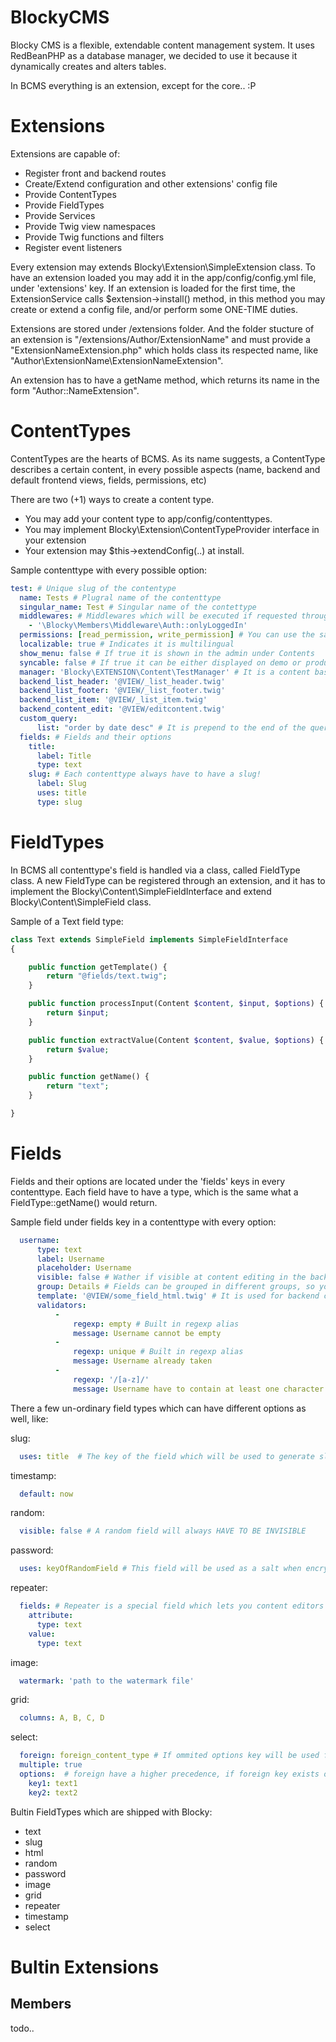 # BlockyCMS
Blocky CMS is a flexible, extendable content management system.
It uses RedBeanPHP as a database manager, we decided to use it because it dynamically creates and alters tables.

In BCMS everything is an extension, except for the core.. :P

# Extensions
Extensions are capable of:
- Register front and backend routes
- Create/Extend configuration and other extensions' config file
- Provide ContentTypes
- Provide FieldTypes
- Provide Services
- Provide Twig view namespaces
- Provide Twig functions and filters
- Register event listeners

Every extension may extends Blocky\Extension\SimpleExtension class.
To have an extension loaded you may add it in the app/config/config.yml file, under 'extensions' key.
If an extension is loaded for the first time, the ExtensionService calls $extension->install() method, in this method you may create or extend a config file, and/or perform some ONE-TIME duties.

Extensions are stored under /extensions folder. And the folder stucture of an extension is "/extensions/Author/ExtensionName" and must provide a "ExtensionNameExtension.php" which holds class its respected name, like "Author\ExtensionName\ExtensionNameExtension".

An extension has to have a getName method, which returns its name in the form "Author::NameExtension".

# ContentTypes
ContentTypes are the hearts of BCMS. As its name suggests, a ContentType describes a certain content, in every possible aspects (name, backend and default frontend views, fields, permissions, etc)

There are two (+1) ways to create a content type.
- You may add your content type to app/config/contenttypes.
- You may implement Blocky\Extension\ContentTypeProvider interface in your extension
- Your extension may $this->extendConfig(..) at install.

Sample contenttype with every possible option:
```yaml
test: # Unique slug of the contentype
  name: Tests # Plugral name of the contenttype
  singular_name: Test # Singular name of the contettype
  middlewares: # Middlewares which will be executed if requested throught Blocky\Frontend\Controller\FrontendController::record
    - '\Blocky\Members\Middleware\Auth::onlyLoggedIn'
  permissions: [read_permission, write_permission] # You can use the same permission name through many contenttypes
  localizable: true # Indicates it is multilingual
  show_menu: false # If true it is shown in the admin under Contents
  syncable: false # If true it can be either displayed on demo or production or both sites (It is nice to think of as a 'preview' option)
  manager: 'Blocky\EXTENSION\Content\TestManager' # It is a content based class, which means each content in a contentlist have their own instance of the manager, the manager's respected method is called every once in a while when a content is being filled, saved, retrieved, and so on
  backend_list_header: '@VIEW/_list_header.twig'
  backend_list_footer: '@VIEW/_list_footer.twig'
  backend_list_item: '@VIEW/_list_item.twig'
  backend_content_edit: '@VIEW/editcontent.twig'
  custom_query:
      list: "order by date desc" # It is prepend to the end of the query when getContents is called from the admin lister
  fields: # Fields and their options
    title:
      label: Title
      type: text
    slug: # Each contenttype always have to have a slug!
      label: Slug
      uses: title
      type: slug
```
# FieldTypes

In BCMS all contenttype's field is handled via a class, called FieldType class. A new FieldType can be registered through an extension, and it has to implement the Blocky\Content\SimpleFieldInterface and extend Blocky\Content\SimpleField class.

Sample of a Text field type:
```php
class Text extends SimpleField implements SimpleFieldInterface
{

	public function getTemplate() {
		return "@fields/text.twig";
	}

	public function processInput(Content $content, $input, $options) {
		return $input;
	}

	public function extractValue(Content $content, $value, $options) {
		return $value;
	}

	public function getName() {
		return "text";
	}

} 
```

# Fields
Fields and their options are located under the 'fields' keys in every contenttype. Each field have to have a type, which is the same what a FieldType::getName() would return.

Sample field under fields key in a contenttype with every option:
```yaml
  username:
      type: text
      label: Username
      placeholder: Username
      visible: false # Wather if visible at content editing in the backend
      group: Details # Fields can be grouped in different groups, so you can organize them better
      template: '@VIEW/some_field_html.twig' # It is used for backend content editing field printing, if not provided the return of  the getTemplate() of field type will be used 
      validators:
          -
              regexp: empty # Built in regexp alias
              message: Username cannot be empty
          -
              regexp: unique # Built in regexp alias
              message: Username already taken
          -
              regexp: '/[a-z]/'
              message: Username have to contain at least one character
```

There a few un-ordinary field types which can have different options as well, like:

slug:
```yaml
  uses: title  # The key of the field which will be used to generate slug
```

timestamp:
```yaml
  default: now
```

random:
```yaml
  visible: false # A random field will always HAVE TO BE INVISIBLE
```

password:
```yaml
  uses: keyOfRandomField # This field will be used as a salt when encrypting the plain password
```

repeater:
```yaml
  fields: # Repeater is a special field which lets you content editors to repeat a certion section in a content. A field with type repeater always have a fields key which can be filled with fields just like the contenttype's fields key BUT you cannot use field fieldtype SLUG. Each repeatable field is called a section, and it can hold >= 0 elements in itself, which all have the fields represented under the fields keys. The elements in a repeateable section can be organized and sorted. 
    attribute:
      type: text
    value:
      type: text
```

image:
```yaml
  watermark: 'path to the watermark file'
```

grid:
```yaml
  columns: A, B, C, D
```

select:
```yaml
  foreign: foreign_content_type # If ommited options key will be used for options. The foreign contenttype have to have a field called title!
  multiple: true
  options:  # foreign have a higher precedence, if foreign key exists options will be ignored!
    key1: text1
    key2: text2
```

Bultin FieldTypes which are shipped with Blocky:
- text
- slug
- html
- random
- password
- image
- grid
- repeater
- timestamp
- select

# Bultin Extensions

## Members

todo..
